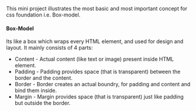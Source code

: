 This mini project illustrates the most basic and most important concept for css foundation i.e. Box-model.

#### Box-Model
Its like a box which wraps every HTML element, and used for design and layout. It mainly consists of 4 parts:
- Content - Actual content (like text or image) present inside HTML element.
- Padding - Padding provides space (that is transparent) between the border and the content. 
- Border - Border creates an actual boundry, for padding and content and bind them inside.
- Margin - Margin provides space (that is transparent) just like padding but outside the border.
